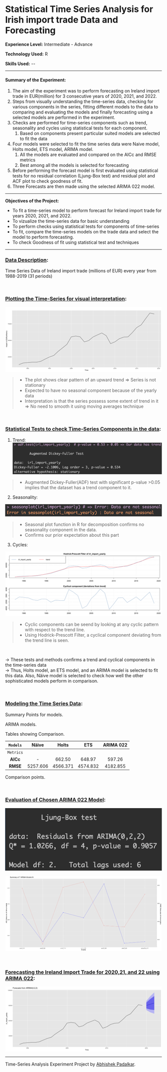 # Statistical Time Series Analysis for Irish import trade Data and Forecasting

**Experience Level:** Intermediate - Advance

**Technology Used:** R

**Skills Used:** --

---

#### Summary of the Experiment:

1. The aim of the experiment was to perform forecasting on Ireland import trade in EUR(million) for 3 consecutive years of 2020, 2021, and 2022.
2. Steps from visually understanding the time-series data, checking for various components in the series, fitting different models to the data to comparing and evaluating the models and finally forecasting using a selected models are performed in the experiment.
3. Checks are performed for time-series components such as trend, seasonality and cycles using statistical tests for each component.
    1. Based on components present particular suited models are selected to fit the data
4. Four models were selected to fit the time series data were Naive model, Holts model, ETS model, ARIMA model.
    1. All the models are evaluated and compared on the AICc and RMSE metrics
    2. Best among all the models is selected for forecasting
5. Before performing the forecast model is first evaluated using statistical tests for no residual correlation (Ljung-Box test) and residual plot and ACF plot to check goodness of fit.
6. Three Forecasts are then made using the selected ARIMA 022 model.

---

**Objectives of the Project:**
* To fit a time-series model to perform forecast for Ireland import trade for years 2020, 2021, and 2022.
* To vizualize the time-series data for basic understanding
* To perform checks using statistical tests for components of time-series
* To fit, compare the time-series models on the trade data and select the model to perform forecasting.
* To check Goodness of fit using statistical test and techniques

---

### <ins>Data Description</ins>:

Time Series Data of Ireland import trade (millions of EUR) every year from 1988-2019 (31 periods)

<br/>

### <ins>Plotting the Time-Series for visual interpretation</ins>:

![alt text](https://github.com/Padlu/Statistical-Analysis-Logistic-Regression-Time-Series-and-Principal-Component-Analysis-Project/blob/main/Images/TS_plot.png "Ireland Import Trade (1988-2019)")

> * The plot shows clear pattern of an upward trend => Series is not stationary
> * Expected to have no seasonal component because of the yearly data
> * Interpretation is that the series possess some extent of trend in it => No need to smooth it using moving averages technique

<br/>

### <ins>Statistical Tests to check Time-Series Components in the data</ins>:

1. Trend:
![alt text](https://github.com/Padlu/Statistical-Analysis-Logistic-Regression-Time-Series-and-Principal-Component-Analysis-Project/blob/main/Images/TS_Trend_test.png "Augmented Dickey-Fuller(ADF) Test for Trend")

> * Augmented Dickey-Fuller(ADF) test with significant p-value >0.05 implies that the dataset has a trend component to it.

2. Seasonality:

![alt text](https://github.com/Padlu/Statistical-Analysis-Logistic-Regression-Time-Series-and-Principal-Component-Analysis-Project/blob/main/Images/TS_Seasonal_Test.png "Seasonal Decomposition in R")

> * Seasonal plot function in R for decomposition confirms no seasonality component in the data.
> * Confirms our prior expectation about this part 

3. Cycles:

![alt text](https://github.com/Padlu/Statistical-Analysis-Logistic-Regression-Time-Series-and-Principal-Component-Analysis-Project/blob/main/Images/TS_Cycle_test.png "Hodrick-Prescott Filter Test for Cycles")

> * Cyclic components can be seend by looking at any cyclic pattern with respect to the trend line.
> * Using Hodrick-Prescott Filter, a cyclical component deviating from the trend line is seen.

<br/>

-> These tests and methods confirms a trend and cyclical components in the time-series data <br/>
-> Thus, Holts model, an ETS model, and an ARIMA model is selected to fit this data. Also, Näive model is selected to check how well the other sophisticated models perform in comparison.

<br/>

### <ins>Modeling the Time Series Data</ins>:

Summary Points for models.

ARIMA models.

Tables showing Comparison.

| `Models` | Näive | Holts | ETS | ARIMA 022 |
|:--------:|:-----:|:-----:|:-----:|:-----:|
| `Metrics` | | | | |
| **AICc** | - | 662.50 | 648.97 | 597.26 |
| **RMSE** | 5257.606 | 4566.371 | 4574.832 | 4182.855 |

Comparison points.

<br/>

### <ins>Evaluation of Chosen ARIMA 022 Model</ins>:


![alt text](https://github.com/Padlu/Statistical-Analysis-Logistic-Regression-Time-Series-and-Principal-Component-Analysis-Project/blob/main/Images/lb_a022.png "Ljung-Box test of Autocorrelation")

![alt text](https://github.com/Padlu/Statistical-Analysis-Logistic-Regression-Time-Series-and-Principal-Component-Analysis-Project/blob/main/Images/AIC_RMSE_Arima.png "ACF and Residual plot of ARIMA 022")

<br/>

### <ins>Forecasting the Ireland Import Trade for 2020,21, and 22 using ARIMA 022</ins>:


![alt text](https://github.com/Padlu/Statistical-Analysis-Logistic-Regression-Time-Series-and-Principal-Component-Analysis-Project/blob/main/Images/Forecasts_ARIMA022.png "Model Forecast with CI of 80% and 95%")

---

Time-Series Analysis Experiment Project by [Abhishek Padalkar](https://github.com/Padlu).
